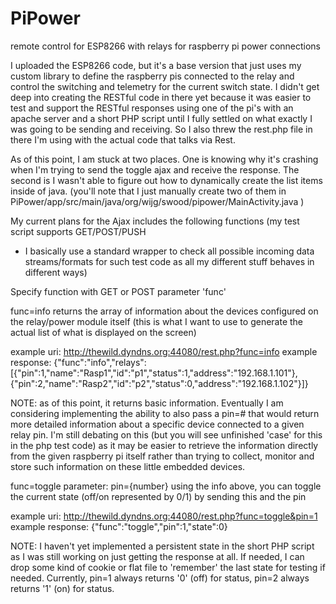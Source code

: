 # PiPower
remote control for ESP8266 with relays for raspberry pi power connections

I uploaded the ESP8266 code, but it's a base version that just uses my custom library to define the raspberry pis
connected to the relay and control the switching and telemetry for the current switch state.
I didn't get deep into creating the RESTful code in there yet because it was easier to test and support the
RESTful responses using one of the pi's with an apache server and a short PHP script until I fully settled
on what exactly I was going to be sending and receiving.
So I also threw the rest.php file in there I'm using with the actual code that talks via Rest.

As of this point, I am stuck at two places.
One is knowing why it's crashing when I'm trying to send the toggle ajax and receive the response.
The second is I wasn't able to figure out how to dynamically create the list items inside of java.
(you'll note that I just manually create two of them in  PiPower/app/src/main/java/org/wijg/swood/pipower/MainActivity.java )

My current plans for the Ajax includes the following functions
(my test script supports GET/POST/PUSH
- I basically use a standard wrapper to check all possible incoming data streams/formats
for such test code as all my different stuff behaves in different ways)

Specify function with GET or POST parameter 'func'

func=info
returns the array of information about the devices configured on the relay/power module itself
(this is what I want to use to generate the actual list of what is displayed on the screen)

   example uri: http://thewild.dyndns.org:44080/rest.php?func=info
   example response: {"func":"info","relays":[{"pin":1,"name":"Rasp1","id":"p1","status":1,"address":"192.168.1.101"},{"pin":2,"name":"Rasp2","id":"p2","status":0,"address":"192.168.1.102"}]}

NOTE: as of this point, it returns basic information.
      Eventually I am considering implementing the ability to also pass a pin=# that would
      return more detailed information about a specific device connected to a given relay pin.
      I'm still debating on this (but you will see unfinished 'case' for this in the php test code)
      as it may be easier to retrieve the information directly from the given raspberry pi itself
      rather than trying to collect, monitor and store such information on these little embedded devices.

func=toggle  parameter: pin={number}
using the info above, you can toggle the current state (off/on represented by 0/1) by sending this and the pin

  example uri: http://thewild.dyndns.org:44080/rest.php?func=toggle&pin=1
  example response: {"func":"toggle","pin":1,"state":0}

NOTE: I haven't yet implemented a persistent state in the short PHP script as I was still working on just
      getting the response at all. If needed, I can drop some kind of cookie or flat file to 'remember'
      the last state for testing if needed. Currently, pin=1 always returns '0' (off) for status,
      pin=2 always returns '1' (on) for status.


